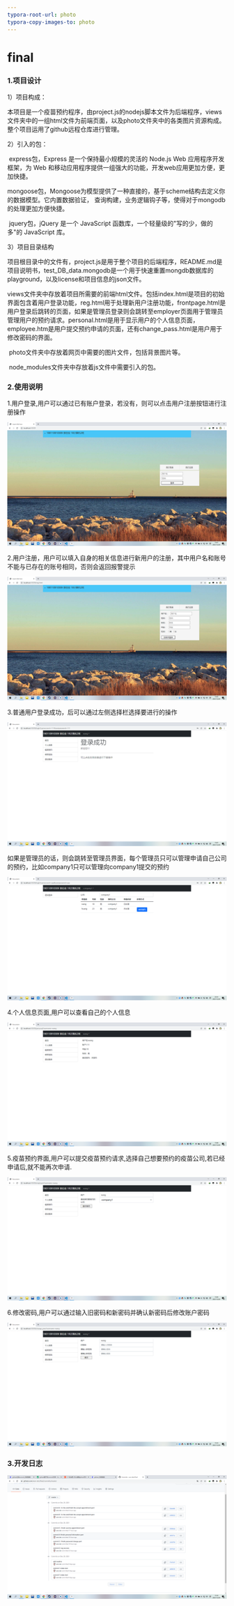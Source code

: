 ```yaml
---
typora-root-url: photo
typora-copy-images-to: photo
---
```


# final

### 1.项目设计

1）项目构成：

​	本项目是一个疫苗预约程序，由project.js的nodejs脚本文件为后端程序，views文件夹中的一组html文件为前端页面，以及photo文件夹中的各类图片资源构成。整个项目运用了github远程仓库进行管理。



2）引入的包：

​	express包，Express 是一个保持最小规模的灵活的 Node.js Web 应用程序开发框架，为 Web 和移动应用程序提供一组强大的功能，开发web应用更加方便，更加快捷。

​	mongoose包，Mongoose为模型提供了一种直接的，基于scheme结构去定义你的数据模型。它内置数据验证， 查询构建，业务逻辑钩子等，使得对于mongodb的处理更加方便快捷。

​	jquery包，jQuery 是一个 JavaScript 函数库，一个轻量级的"写的少，做的多"的 JavaScript 库。



3）项目目录结构

​	项目根目录中的文件有，project.js是用于整个项目的后端程序，README.md是项目说明书，test_DB_data.mongodb是一个用于快速重置mongdb数据库的playground，以及license和项目信息的json文件。

​	views文件夹中存放着项目所需要的前端html文件。包括index.html是项目的初始界面包含着用户登录功能，reg.html用于处理新用户注册功能，frontpage.html是用户登录后跳转的页面，如果是管理员登录则会跳转至employer页面用于管理员管理用户的预约请求。personal.html是用于显示用户的个人信息页面，employee.htm是用户提交预约申请的页面，还有change_pass.html是用户用于修改密码的界面。

​	photo文件夹中存放着网页中需要的图片文件，包括背景图片等。

​	node_modules文件夹中存放着js文件中需要引入的包。



### 2.使用说明

1.用户登录,用户可以通过已有账户登录，若没有，则可以点击用户注册按钮进行注册操作

![image-20211229150430522](photo/image-20211229150430522.png)

2.用户注册，用户可以填入自身的相关信息进行新用户的注册，其中用户名和账号不能与已存在的账号相同，否则会返回报警提示

![image-20211229150536405](photo/image-20211229150536405.png)

3.普通用户登录成功，后可以通过左侧选择栏选择要进行的操作

![image-20211229150724465](photo/image-20211229150724465.png)

如果是管理员的话，则会跳转至管理员界面，每个管理员只可以管理申请自己公司的预约，比如company1只可以管理向company1提交的预约

![image-20211229223410034](photo/image-20211229223410034.png)

4.个人信息页面,用户可以查看自己的个人信息

![image-20211229150831974](photo/image-20211229150831974.png)

5.疫苗预约界面,用户可以提交疫苗预约请求,选择自己想要预约的疫苗公司,若已经申请后,就不能再次申请.

![image-20211229150939338](photo/image-20211229150939338.png)

6.修改密码,用户可以通过输入旧密码和新密码并确认新密码后修改账户密码

![image-20211229151021594](photo/image-20211229151021594.png)



### 3.开发日志

![image-20211229151830673](photo/image-20211229151830673.png)

